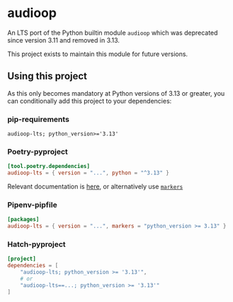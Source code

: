 # audioop

An LTS port of the Python builtin module `audioop` which was deprecated since version 3.11 and removed in 3.13.

This project exists to maintain this module for future versions.

## Using this project

As this only becomes mandatory at Python versions of 3.13 or greater, you can conditionally add this project to your dependencies:

### pip-requirements
```
audioop-lts; python_version>='3.13'
```

### Poetry-pyproject
```toml
[tool.poetry.dependencies]
audioop-lts = { version = "...", python = "^3.13" }
```
Relevant documentation is [here](https://python-poetry.org/docs/dependency-specification/#python-restricted-dependencies), or alternatively use [`markers`](https://python-poetry.org/docs/dependency-specification/#using-environment-markers)

### Pipenv-pipfile
```toml
[packages]
audioop-lts = { version = "...", markers = "python_version >= 3.13" }
```

### Hatch-pyproject
```toml
[project]
dependencies = [
    "audioop-lts; python_version >= '3.13'",
    # or
    "audioop-lts==...; python_version >= '3.13'"
]
